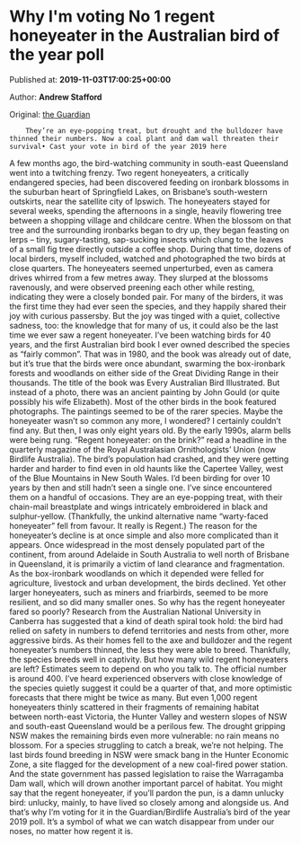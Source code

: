 
# Why I'm voting No 1 regent honeyeater in the Australian bird of the year poll

Published at: **2019-11-03T17:00:25+00:00**

Author: **Andrew Stafford**

Original: [the Guardian](https://www.theguardian.com/environment/2019/nov/04/why-im-voting-no-1-regent-honeyeater-in-the-australian-bird-of-the-year-poll)


        They’re an eye-popping treat, but drought and the bulldozer have thinned their numbers. Now a coal plant and dam wall threaten their survival• Cast your vote in bird of the year 2019 here
      
A few months ago, the bird-watching community in south-east Queensland went into a twitching frenzy. Two regent honeyeaters, a critically endangered species, had been discovered feeding on ironbark blossoms in the suburban heart of Springfield Lakes, on Brisbane’s south-western outskirts, near the satellite city of Ipswich.
The honeyeaters stayed for several weeks, spending the afternoons in a single, heavily flowering tree between a shopping village and childcare centre. When the blossom on that tree and the surrounding ironbarks began to dry up, they began feasting on lerps – tiny, sugary-tasting, sap-sucking insects which clung to the leaves of a small fig tree directly outside a coffee shop.
During that time, dozens of local birders, myself included, watched and photographed the two birds at close quarters. The honeyeaters seemed unperturbed, even as camera drives whirred from a few metres away. They slurped at the blossoms ravenously, and were observed preening each other while resting, indicating they were a closely bonded pair.
For many of the birders, it was the first time they had ever seen the species, and they happily shared their joy with curious passersby. But the joy was tinged with a quiet, collective sadness, too: the knowledge that for many of us, it could also be the last time we ever saw a regent honeyeater.
I’ve been watching birds for 40 years, and the first Australian bird book I ever owned described the species as “fairly common”. That was in 1980, and the book was already out of date, but it’s true that the birds were once abundant, swarming the box-ironbark forests and woodlands on either side of the Great Dividing Range in their thousands.
The title of the book was Every Australian Bird Illustrated. But instead of a photo, there was an ancient painting by John Gould (or quite possibly his wife Elizabeth). Most of the other birds in the book featured photographs. The paintings seemed to be of the rarer species. Maybe the honeyeater wasn’t so common any more, I wondered? I certainly couldn’t find any. But then, I was only eight years old.
By the early 1990s, alarm bells were being rung. “Regent honeyeater: on the brink?” read a headline in the quarterly magazine of the Royal Australasian Ornithologists’ Union (now Birdlife Australia). The bird’s population had crashed, and they were getting harder and harder to find even in old haunts like the Capertee Valley, west of the Blue Mountains in New South Wales.
I’d been birding for over 10 years by then and still hadn’t seen a single one. I’ve since encountered them on a handful of occasions. They are an eye-popping treat, with their chain-mail breastplate and wings intricately embroidered in black and sulphur-yellow. (Thankfully, the unkind alternative name “warty-faced honeyeater” fell from favour. It really is Regent.)
The reason for the honeyeater’s decline is at once simple and also more complicated than it appears. Once widespread in the most densely populated part of the continent, from around Adelaide in South Australia to well north of Brisbane in Queensland, it is primarily a victim of land clearance and fragmentation.
As the box-ironbark woodlands on which it depended were felled for agriculture, livestock and urban development, the birds declined. Yet other larger honeyeaters, such as miners and friarbirds, seemed to be more resilient, and so did many smaller ones. So why has the regent honeyeater fared so poorly?
Research from the Australian National University in Canberra has suggested that a kind of death spiral took hold: the bird had relied on safety in numbers to defend territories and nests from other, more aggressive birds. As their homes fell to the axe and bulldozer and the regent honeyeater’s numbers thinned, the less they were able to breed.
Thankfully, the species breeds well in captivity. But how many wild regent honeyeaters are left? Estimates seem to depend on who you talk to. The official number is around 400. I’ve heard experienced observers with close knowledge of the species quietly suggest it could be a quarter of that, and more optimistic forecasts that there might be twice as many.
But even 1,000 regent honeyeaters thinly scattered in their fragments of remaining habitat between north-east Victoria, the Hunter Valley and western slopes of NSW and south-east Queensland would be a perilous few. The drought gripping NSW makes the remaining birds even more vulnerable: no rain means no blossom.
For a species struggling to catch a break, we’re not helping. The last birds found breeding in NSW were smack bang in the Hunter Economic Zone, a site flagged for the development of a new coal-fired power station. And the state government has passed legislation to raise the Warragamba Dam wall, which will drown another important parcel of habitat.
You might say that the regent honeyeater, if you’ll pardon the pun, is a damn unlucky bird: unlucky, mainly, to have lived so closely among and alongside us. And that’s why I’m voting for it in the Guardian/Birdlife Australia’s bird of the year 2019 poll. It’s a symbol of what we can watch disappear from under our noses, no matter how regent it is.
